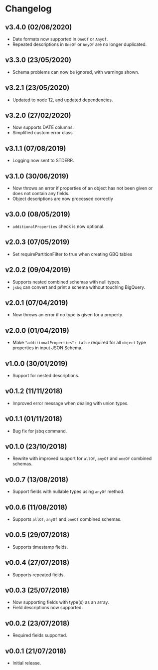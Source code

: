 # Changelog

## v3.4.0 (02/06/2020)

* Date formats now supported in `OneOf` or `AnyOf`.
* Repeated descriptions in `OneOf` or `AnyOf` are no longer duplicated.

## v3.3.0 (23/05/2020)

* Schema problems can now be ignored, with warnings shown.

## v3.2.1 (23/05/2020)

* Updated to node 12, and updated dependencies.

## v3.2.0 (27/02/2020)

* Now supports DATE columns.
* Simplified custom error class.

## v3.1.1 (07/08/2019)

* Logging now sent to STDERR.

## v3.1.0 (30/06/2019)

* Now throws an error if properties of an object has not been given or does not contain any fields.
* Object descriptions are now processed correctly

## v3.0.0 (08/05/2019)

* `additionalProperties` check is now optional.

## v2.0.3 (07/05/2019)

* Set requirePartitionFilter to true when creating GBQ tables

## v2.0.2 (09/04/2019)

* Supports nested combined schemas with null types.
* `jsbq` can convert and print a schema without touching BigQuery.

## v2.0.1 (07/04/2019)

* Now throws an error if no type is given for a property.

## v2.0.0 (01/04/2019)

* Make `"additionalProperties": false` required for all `object` type properties in input JSON Schema.

## v1.0.0 (30/01/2019)

* Support for nested descriptions.

## v0.1.2 (11/11/2018)

* Improved error message when dealing with union types.

## v0.1.1 (01/11/2018)

* Bug fix for jsbq command.

## v0.1.0 (23/10/2018)

* Rewrite with improved support for `allOf`, `anyOf` and `oneOf` combined schemas.

## v0.0.7 (13/08/2018)

* Support fields with nullable types using `anyOf` method.

## v0.0.6 (11/08/2018)

* Supports `allOf`, `anyOf` and `oneOf` combined schemas.

## v0.0.5 (29/07/2018)

* Supports timestamp fields.

## v0.0.4 (27/07/2018)

* Supports repeated fields.

## v0.0.3 (25/07/2018)

* Now supporting fields with type(s) as an array.
* Field descriptions now supported.

## v0.0.2 (23/07/2018)

* Required fields supported.

## v0.0.1 (21/07/2018)

* Initial release.
